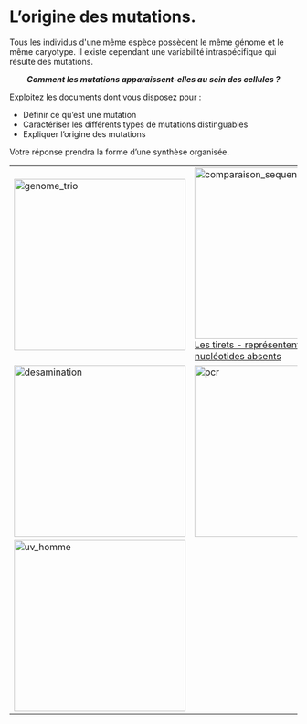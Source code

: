 # L’origine des mutations.

Tous les individus d'une même espèce possèdent le même génome et le même caryotype. Il existe cependant une variabilité intraspécifique qui résulte des mutations.

***<p align=center>Comment les mutations apparaissent-elles au sein des cellules ?</p>***

Exploitez les documents dont vous disposez pour :

- Définir ce qu’est une mutation
- Caractériser les différents types de mutations distinguables
- Expliquer l’origine des mutations

Votre réponse prendra la forme d’une synthèse organisée.



<div align=center>

<table>


<tr>

<td><a href="https://ipfs.io/ipfs/QmZCaCNY4ks6xH6amHrMF6fk8FqRQbAMvBrYFPYc78C3rg"><img src="https://ipfs.io/ipfs/QmZCaCNY4ks6xH6amHrMF6fk8FqRQbAMvBrYFPYc78C3rg" alt="genome_trio" width=300></td>

<td><a href="https://ipfs.io/ipfs/QmdhVD7RqGzW5tbLfd8n4VhDpAB9CtT45NNAnSqwivcx96"><img src="https://ipfs.io/ipfs/QmdhVD7RqGzW5tbLfd8n4VhDpAB9CtT45NNAnSqwivcx96" alt="comparaison_sequences" width=300>Les tirets - représentent des nucléotides absents</td> 

<td><a href="https://ipfs.io/ipfs/QmapsMygVV1ffcJdXpXno7JgtwL7Hv83k9zADRiGKgFetU"><img src="https://ipfs.io/ipfs/QmapsMygVV1ffcJdXpXno7JgtwL7Hv83k9zADRiGKgFetU" alt="uv_levure" width=300></td> 

</tr>




<tr>

<td><a href="https://ipfs.io/ipfs/QmS9G1VLkC5oej2QVMAQDLe6FiQr8CM1ApzqbrVHGnzUcj"><img src="https://ipfs.io/ipfs/QmS9G1VLkC5oej2QVMAQDLe6FiQr8CM1ApzqbrVHGnzUcj" alt="desamination" width=300></td>

<td><a href="https://ipfs.io/ipfs/QmU94dVKhWHjxaKdJExrkgR6QtKNZwCiZG658KwGPFhGfN"><img src="https://ipfs.io/ipfs/QmU94dVKhWHjxaKdJExrkgR6QtKNZwCiZG658KwGPFhGfN" alt="pcr" width=300></td>

<td><a href="https://ipfs.io/ipfs/QmYDJbBzmhTsHqkZvXW5Ho88ywT5t42mvdkmtHamTkDTbq"><img src="https://ipfs.io/ipfs/QmYDJbBzmhTsHqkZvXW5Ho88ywT5t42mvdkmtHamTkDTbq" alt="uv_dTT" width=300></td> 

</tr>



<tr>

<td><a href="https://ipfs.io/ipfs/QmbFjRwRmbTtxoCD4yfnjUZ7vMS7dbxfNfwsW4Q2qawPyX"><img src="https://ipfs.io/ipfs/QmbFjRwRmbTtxoCD4yfnjUZ7vMS7dbxfNfwsW4Q2qawPyX" alt="uv_homme" width=300></td> 

<td></td> 

<td></td> 

</tr>

</table>

</div>
